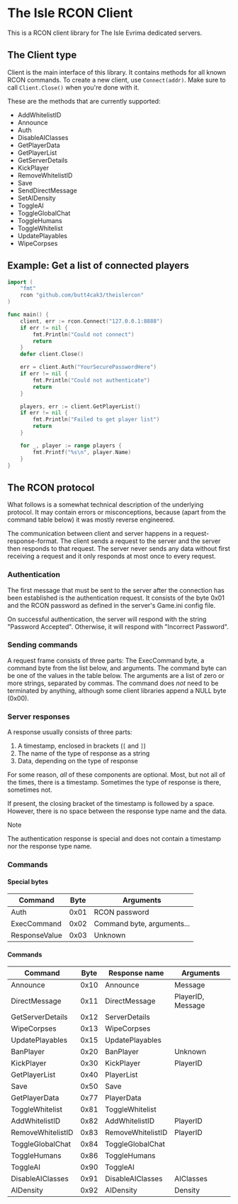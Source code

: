 # The Isle RCON Client

This is a RCON client library for The Isle Evrima dedicated servers.

## The Client type

Client is the main interface of this library. It contains methods for all known RCON commands. To create a new client, use `Connect(addr)`. Make sure to call `Client.Close()` when you're done with it.

These are the methods that are currently supported:

- AddWhitelistID
- Announce
- Auth
- DisableAIClasses
- GetPlayerData
- GetPlayerList
- GetServerDetails
- KickPlayer
- RemoveWhitelistID
- Save
- SendDirectMessage
- SetAIDensity
- ToggleAI
- ToggleGlobalChat
- ToggleHumans
- ToggleWhitelist
- UpdatePlayables
- WipeCorpses

## Example: Get a list of connected players

```go
import (
    "fmt"
    rcon "github.com/butt4cak3/theislercon"
)

func main() {
    client, err := rcon.Connect("127.0.0.1:8888")
    if err != nil {
        fmt.Println("Could not connect")
        return
    }
    defer client.Close()

    err = client.Auth("YourSecurePasswordHere")
    if err != nil {
        fmt.Println("Could not authenticate")
        return
    }

    players, err := client.GetPlayerList()
    if err != nil {
        fmt.Println("Failed to get player list")
        return
    }

    for _, player := range players {
        fmt.Printf("%s\n", player.Name)
    }
}
```

## The RCON protocol

What follows is a somewhat technical description of the underlying protocol. It may contain errors or misconceptions, because (apart from the command table below) it was mostly reverse engineered.

The communication between client and server happens in a request-response-format. The client sends a request to the server and the server then responds to that request. The server never sends any data without first receiving a request and it only responds at most once to every request.

### Authentication

The first message that must be sent to the server after the connection has been established is the authentication request. It consists of the byte 0x01 and the RCON password as defined in the server's Game.ini config file.

On successful authentication, the server will respond with the string "Password Accepted". Otherwise, it will respond with "Incorrect Password".

### Sending commands

A request frame consists of three parts: The ExecCommand byte, a command byte from the list below, and arguments. The command byte can be one of the values in the table below. The arguments are a list of zero or more strings, separated by commas. The command does _not_ need to be terminated by anything, although some client libraries append a NULL byte (0x00).

### Server responses

A response usually consists of three parts:

1. A timestamp, enclosed in brackets (`[` and `]`)
2. The name of the type of response as a string
3. Data, depending on the type of response

For some reason, _all_ of these components are optional. Most, but not all of the times, there is a timestamp. Sometimes the type of response is there, sometimes not.

If present, the closing bracket of the timestamp is followed by a space. However, there is no space between the response type name and the data.

> [!NOTE]
> The authentication response is special and does not contain a timestamp nor the response type name.

### Commands

#### Special bytes

| Command       | Byte | Arguments                  |
| ------------- | ---- | -------------------------- |
| Auth          | 0x01 | RCON password              |
| ExecCommand   | 0x02 | Command byte, arguments... |
| ResponseValue | 0x03 | Unknown                    |

#### Commands

| Command           | Byte | Response name     | Arguments         |
| ----------------- | ---- | ----------------- | ----------------- |
| Announce          | 0x10 | Announce          | Message           |
| DirectMessage     | 0x11 | DirectMessage     | PlayerID, Message |
| GetServerDetails  | 0x12 | ServerDetails     |                   |
| WipeCorpses       | 0x13 | WipeCorpses       |                   |
| UpdatePlayables   | 0x15 | UpdatePlayables   |                   |
| BanPlayer         | 0x20 | BanPlayer         | Unknown           |
| KickPlayer        | 0x30 | KickPlayer        | PlayerID          |
| GetPlayerList     | 0x40 | PlayerList        |                   |
| Save              | 0x50 | Save              |                   |
| GetPlayerData     | 0x77 | PlayerData        |                   |
| ToggleWhitelist   | 0x81 | ToggleWhitelist   |                   |
| AddWhitelistID    | 0x82 | AddWhitelistID    | PlayerID          |
| RemoveWhitelistID | 0x83 | RemoveWhitelistID | PlayerID          |
| ToggleGlobalChat  | 0x84 | ToggleGlobalChat  |                   |
| ToggleHumans      | 0x86 | ToggleHumans      |                   |
| ToggleAI          | 0x90 | ToggleAI          |                   |
| DisableAIClasses  | 0x91 | DisableAIClasses  | AIClasses         |
| AIDensity         | 0x92 | AIDensity         | Density           |
